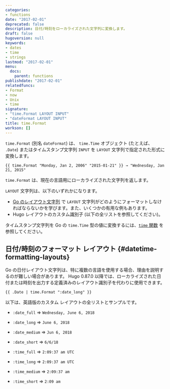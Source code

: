 ```yaml
---
categories:
- functions
date: "2017-02-01"
deprecated: false
description: 日付/時刻をローカライズされた文字列に変換します。
draft: false
hugoversion: null
keywords:
- dates
- time
- strings
lastmod: "2017-02-01"
menu:
  docs:
    parent: functions
publishdate: "2017-02-01"
relatedfuncs:
- Format
- now
- Unix
- time
signature:
- "time.Format LAYOUT INPUT"
- "dateFormat LAYOUT INPUT"
title: time.Format
workson: []
---
```


`time.Format` (別名 `dateFormat`) は、 `time.Time` オブジェクト (たとえば、 `.Date`) またはタイムスタンプ文字列 `INPUT` を `LAYOUT` 文字列で指定された形式に変換します。

```go-html-template
{{ time.Format "Monday, Jan 2, 2006" "2015-01-21" }} → "Wednesday, Jan 21, 2015"
```

`time.Format` は、現在の言語用にローカライズされた文字列を返します。

`LAYOUT` 文字列は、以下のいずれかになります。

* [Go のレイアウト文字列](/function/format/#gos-layout-string) で `LAYOUT` 文字列がどのようにフォーマットしなければならないかを学びます。また、いくつかの有用な例もあります。
* Hugo レイアウトのカスタム識別子 (以下の全リストを参照してください)。

タイムスタンプ文字列を Go の `time.Time` 型の値に変換するには、[`time` 関数](/function/time/) を参照してください。


## 日付/時刻のフォーマット レイアウト {#datetime-formatting-layouts}

Go の日付レイアウト文字列は、特に複数の言語を使用する場合、理由を説明するのが難しい場合があります。 Hugo 0.87.0 以降では、ローカライズされた日付または時刻を出力する定義済みのレイアウト識別子を代わりに使用できます。

```go-html-template
{{ .Date | time.Format ":date_long" }}
```

以下は、英語版のカスタム レイアウトの全リストとサンプルです。

* `:date_full` => `Wednesday, June 6, 2018`
* `:date_long` => `June 6, 2018`
* `:date_medium` => `Jun 6, 2018`
* `:date_short` => `6/6/18`

* `:time_full` => `2:09:37 am UTC`
* `:time_long` => `2:09:37 am UTC`
* `:time_medium` => `2:09:37 am`
* `:time_short` => `2:09 am`
